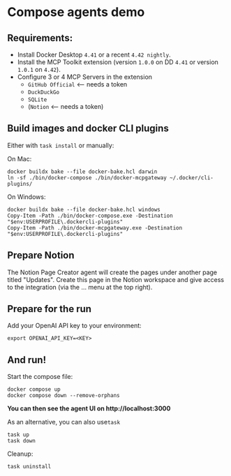 # Compose agents demo

## Requirements:

+ Install Docker Desktop `4.41` or a recent `4.42 nightly`.
+ Install the MCP Toolkit extension (version `1.0.0` on DD `4.41` or version `1.0.1` on `4.42`).
+ Configure 3 or 4 MCP Servers in the extension
  + `GitHub Official` <-- needs a token
  + `DuckDuckGo`
  + `SQLite`
  + (`Notion` <-- needs a token)

## Build images and docker CLI plugins

Either with `task install` or manually:

On Mac:

```console
docker buildx bake --file docker-bake.hcl darwin
ln -sf ./bin/docker-compose ./bin/docker-mcpgateway ~/.docker/cli-plugins/
```

On Windows:

```console
docker buildx bake --file docker-bake.hcl windows
Copy-Item -Path ./bin/docker-compose.exe -Destination "$env:USERPROFILE\.dockercli-plugins"
Copy-Item -Path ./bin/docker-mcpgateway.exe -Destination "$env:USERPROFILE\.dockercli-plugins"
```

## Prepare Notion

The Notion Page Creator agent will create the pages under another page
titled "Updates". Create this page in the Notion workspace and give access
to the integration (via the ... menu at the top right).

## Prepare for the run

Add your OpenAI API key to your environment:

```console
export OPENAI_API_KEY=<KEY>
```

## And run!

Start the compose file:

```console
docker compose up
docker compose down --remove-orphans
```

**You can then see the agent UI on http://localhost:3000**

As an alternative, you can also use`task`

```console
task up
task down
```

Cleanup:

```console
task uninstall
```

